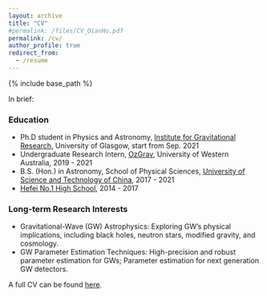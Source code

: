 ```yaml
---
layout: archive
title: "CV"
#permalink: /files/CV_QianHu.pdf
permalink: /cv/
author_profile: true
redirect_from:
  - /resume
---
```


{% include base_path %}

In brief: 

### Education

* Ph.D student in Physics and Astronomy, [Institute for Gravitational Research](http://www.physics.gla.ac.uk/igr/index.php), University of Glasgow, start from Sep. 2021
* Undergraduate Research Intern, [OzGrav](https://www.gravity.uwa.edu.au), University of Western Australia, 2019 - 2021
* B.S. (Hon.) in Astronomy, School of Physical Sciences, [University of Science and Technology of China](http://en.ustc.edu.cn), 2017 - 2021
* [Hefei No.1 High School](http://www.hfyz.net/index/), 2014 - 2017

### Long-term Research Interests

* Gravitational-Wave (GW) Astrophysics: Exploring GW’s physical implications, including black holes, neutron stars, modified gravity, and cosmology.
* GW Parameter Estimation Techniques: High-precision and robust parameter estimation for GWs; Parameter estimation for next generation GW detectors.

A full CV can be found [here](../files/CV_QianHu.pdf).
